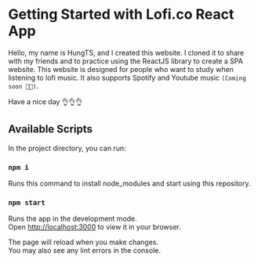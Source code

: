 # Getting Started with Lofi.co React App

Hello, my name is HungTS, and I created this website. I cloned it to share with my friends and to practice using the ReactJS library to create a SPA website. This website is designed for people who want to study when listening to lofi music. It also supports Spotify and Youtube music `(Coming soon 🔮🔮)`.
 
Have a nice day 👌👌👌

## Available Scripts

In the project directory, you can run:

### `npm i`

Runs this command to install node_modules and start using this repository.

### `npm start`

Runs the app in the development mode.\
Open [http://localhost:3000](http://localhost:3000) to view it in your browser.

The page will reload when you make changes.\
You may also see any lint errors in the console.
